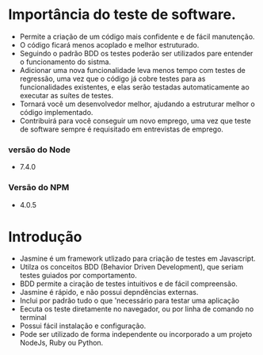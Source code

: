 # Importância do teste de software.

* Permite a criação de um código mais confidente e de fácil manutenção.
* O código ficará menos acoplado e melhor estruturado.
* Seguindo o padrão BDD os testes poderão ser utilizados pare entender o funcionamento do sistma.
* Adicionar uma nova funcionalidade leva menos tempo com testes de regressão, uma vez que o código já cobre testes para as funcionalidades existentes, e elas serão testadas automaticamente ao executar as suítes de testes.
* Tornará você um desenvolvedor melhor, ajudando a estruturar melhor o código implementado.
* Contribuirá para você conseguir um novo emprego, uma vez que teste de software sempre é requisitado em entrevistas de emprego.

### versão do Node
* 7.4.0
### Versão do NPM
* 4.0.5

# Introdução

* Jasmine é um framework utlizado para criação de testes em Javascript.
* Utilza os conceitos BDD (Behavior Driven Development), que seriam testes guiados por comportamento.
* BDD permite a ciração de testes intuitivos e de fácil compreensão.
* Jasmine é rápido, e não possui depndências externas.
* Inclui por padrão tudo o que 'necessário para testar uma aplicação
* Eecuta os teste diretamente no navegador, ou por linha de comando no terminal
* Possui fácil instalação e configuração.
* Pode ser utilizado de forma independente ou incorporado a um projeto NodeJs, Ruby ou Python.